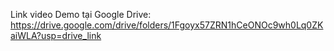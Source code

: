 Link video Demo tại Google Drive: https://drive.google.com/drive/folders/1Fgoyx57ZRN1hCeONOc9wh0Lq0ZKaiWLA?usp=drive_link
